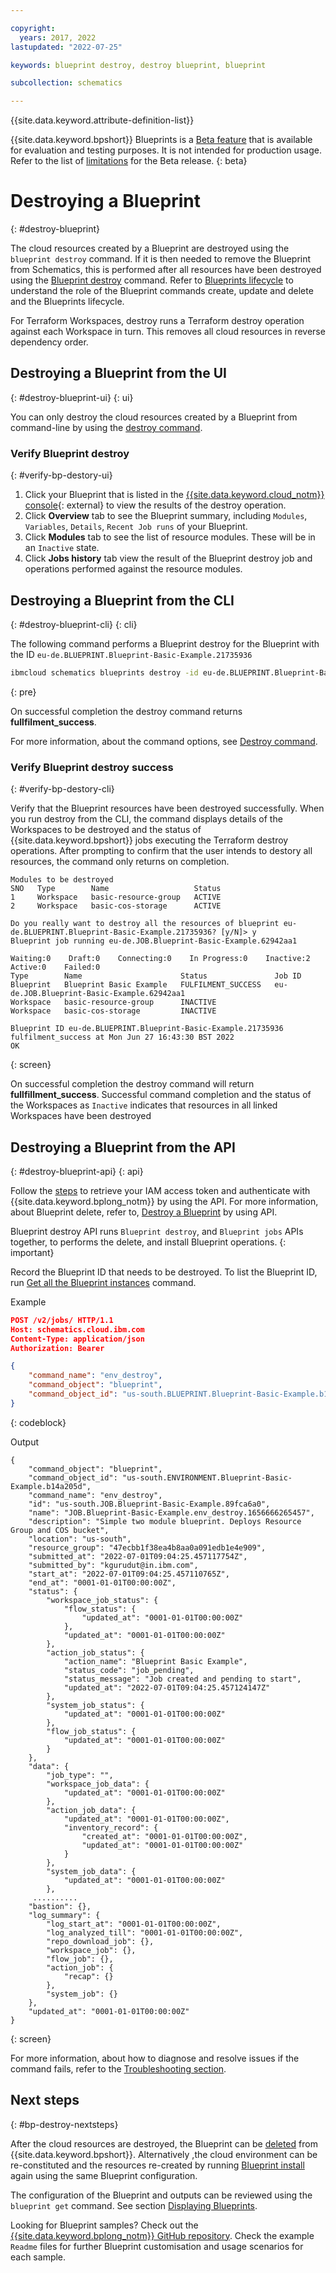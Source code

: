 ```yaml
---

copyright:
  years: 2017, 2022
lastupdated: "2022-07-25"

keywords: blueprint destroy, destroy blueprint, blueprint

subcollection: schematics

---
```


{{site.data.keyword.attribute-definition-list}}

{{site.data.keyword.bpshort}} Blueprints is a [Beta feature](/docs/schematics?topic=schematics-bp-beta-limitations) that is available for evaluation and testing purposes. It is not intended for production usage. Refer to the list of [limitations](/docs/schematics?topic=schematics-bp-beta-limitations) for the Beta release.
{: beta}

# Destroying a Blueprint
{: #destroy-blueprint}

The cloud resources created by a Blueprint are destroyed using the `blueprint destroy` command. If it is then needed to remove the Blueprint from Schematics, this is performed after all resources have been destroyed using the [Blueprint destroy](/docs/schematics?topic=schematics-sc-blueprint-delete) command. Refer to [Blueprints lifecycle](/docs/schematics?topic=schematics-blueprint-lifecycle-cmds) to understand the role of the Blueprint commands create, update and delete and the Blueprints lifecycle. 

For Terraform Workspaces, destroy runs a Terraform destroy operation against each Workspace in turn. This removes all cloud resources in reverse dependency order. 

## Destroying a Blueprint from the UI 
{: #destroy-blueprint-ui}
{: ui}

You can only destroy the cloud resources created by a Blueprint from command-line by using the [destroy command](/docs/schematics?topic=schematics-schematics-cli-reference&interface=cli#schematics-blueprint-delete).

### Verify Blueprint destroy 
{: #verify-bp-destory-ui}

1. Click your Blueprint that is listed in the [{{site.data.keyword.cloud_notm}} console](https://cloud.ibm.com/schematics/blueprints){: external} to view the results of the destroy operation. 
2. Click **Overview** tab to see the Blueprint summary, including `Modules`, `Variables`, `Details`, `Recent Job runs` of your Blueprint. 
3. Click **Modules** tab to see the list of resource modules. These will be in an `Inactive` state.
4. Click **Jobs history** tab view the result of the Blueprint destroy job and operations performed against the resource modules.  


## Destroying a Blueprint from the CLI
{: #destroy-blueprint-cli}
{: cli}

The following command performs a Blueprint destroy for the Blueprint with the ID `eu-de.BLUEPRINT.Blueprint-Basic-Example.21735936`

```sh
ibmcloud schematics blueprints destroy -id eu-de.BLUEPRINT.Blueprint-Basic-Example.21735936
```
{: pre}

On successful completion the destroy command returns **fullfilment_success**. 

For more information, about the command options, see [Destroy command](/docs/schematics?topic=schematics-schematics-cli-reference#schematics-blueprint-destroy).

### Verify Blueprint destroy success 
{: #verify-bp-destory-cli}

Verify that the Blueprint resources have been destroyed successfully. When you run destroy from the CLI, the command displays details of the Workspaces to be destroyed and the status of {{site.data.keyword.bpshort}} jobs executing the Terraform destroy operations. After prompting to confirm that the user intends to destory all resources, the command only returns on completion.

```text
Modules to be destroyed
SNO   Type        Name                   Status   
1     Workspace   basic-resource-group   ACTIVE   
2     Workspace   basic-cos-storage      ACTIVE   
      
Do you really want to destroy all the resources of blueprint eu-de.BLUEPRINT.Blueprint-Basic-Example.21735936? [y/N]> y
Blueprint job running eu-de.JOB.Blueprint-Basic-Example.62942aa1

Waiting:0    Draft:0    Connecting:0    In Progress:0    Inactive:2    Active:0    Failed:0   
Type        Name                      Status               Job ID   
Blueprint   Blueprint Basic Example   FULFILMENT_SUCCESS   eu-de.JOB.Blueprint-Basic-Example.62942aa1   
Workspace   basic-resource-group      INACTIVE                
Workspace   basic-cos-storage         INACTIVE                
            
Blueprint ID eu-de.BLUEPRINT.Blueprint-Basic-Example.21735936 fulfilment_success at Mon Jun 27 16:43:30 BST 2022
OK
```
{: screen}

On successful completion the destroy command will return **fullfillment_success**. Successful command completion and the status of the Workspaces as `Inactive` indicates that resources in all linked Workspaces have been destroyed


## Destroying a Blueprint from the API
{: #destroy-blueprint-api}
{: api}

Follow the [steps](/docs/schematics?topic=schematics-setup-api#cs_api) to retrieve your IAM access token and authenticate with {{site.data.keyword.bplong_notm}} by using the API. For more information, about Blueprint delete, refer to, [Destroy a Blueprint](/apidocs/schematics/schematics#delete-blueprint) by using API.

Blueprint destroy API runs `Blueprint destroy`, and `Blueprint jobs` APIs together, to performs the delete, and install Blueprint operations.
{: important}

Record the Blueprint ID that needs to be destroyed. To list the Blueprint ID, run [Get all the Blueprint instances](/apidocs/schematics/schematics#list-blueprint) command.

Example

```json
POST /v2/jobs/ HTTP/1.1
Host: schematics.cloud.ibm.com
Content-Type: application/json
Authorization: Bearer 

{
    "command_name": "env_destroy",
    "command_object": "blueprint",
    "command_object_id": "us-south.BLUEPRINT.Blueprint-Basic-Example.b14a205d"
}
```
{: codeblock}

Output

```text
{
    "command_object": "blueprint",
    "command_object_id": "us-south.ENVIRONMENT.Blueprint-Basic-Example.b14a205d",
    "command_name": "env_destroy",
    "id": "us-south.JOB.Blueprint-Basic-Example.89fca6a0",
    "name": "JOB.Blueprint-Basic-Example.env_destroy.1656666265457",
    "description": "Simple two module blueprint. Deploys Resource Group and COS bucket",
    "location": "us-south",
    "resource_group": "47ecbb1f38ea4b8aa0a091edb1e4e909",
    "submitted_at": "2022-07-01T09:04:25.457117754Z",
    "submitted_by": "kgurudut@in.ibm.com",
    "start_at": "2022-07-01T09:04:25.457110765Z",
    "end_at": "0001-01-01T00:00:00Z",
    "status": {
        "workspace_job_status": {
            "flow_status": {
                "updated_at": "0001-01-01T00:00:00Z"
            },
            "updated_at": "0001-01-01T00:00:00Z"
        },
        "action_job_status": {
            "action_name": "Blueprint Basic Example",
            "status_code": "job_pending",
            "status_message": "Job created and pending to start",
            "updated_at": "2022-07-01T09:04:25.457124147Z"
        },
        "system_job_status": {
            "updated_at": "0001-01-01T00:00:00Z"
        },
        "flow_job_status": {
            "updated_at": "0001-01-01T00:00:00Z"
        }
    },
    "data": {
        "job_type": "",
        "workspace_job_data": {
            "updated_at": "0001-01-01T00:00:00Z"
        },
        "action_job_data": {
            "updated_at": "0001-01-01T00:00:00Z",
            "inventory_record": {
                "created_at": "0001-01-01T00:00:00Z",
                "updated_at": "0001-01-01T00:00:00Z"
            }
        },
        "system_job_data": {
            "updated_at": "0001-01-01T00:00:00Z"
        },
     ..........
    "bastion": {},
    "log_summary": {
        "log_start_at": "0001-01-01T00:00:00Z",
        "log_analyzed_till": "0001-01-01T00:00:00Z",
        "repo_download_job": {},
        "workspace_job": {},
        "flow_job": {},
        "action_job": {
            "recap": {}
        },
        "system_job": {}
    },
    "updated_at": "0001-01-01T00:00:00Z"
}
```
{: screen}

For more information, about how to diagnose and resolve issues if the command fails, refer to the [Troubleshooting section](/docs/schematics?topic=schematics-bp-install-fails&interface=cli).

## Next steps
{: #bp-destroy-nextsteps}

After the cloud resources are destroyed, the Blueprint can be [deleted](/docs/schematics?topic=schematics-sc-blueprint-delete) from {{site.data.keyword.bpshort}}. Alternatively ,the cloud environment can be re-constituted and the resources re-created by running [Blueprint install](/docs/schematics?topic=schematics-sc-blueprint-install) again using the same Blueprint configuration.

The configuration of the Blueprint and outputs can be reviewed using the `blueprint get` command. See section [Displaying Blueprints](/docs/schematics?topic=schematics-schematics-cli-reference&interface=cli#schematics-blueprint-get). 

Looking for Blueprint samples? Check out the [{{site.data.keyword.bplong_notm}} GitHub repository](https://github.com/orgs/Cloud-Schematics/repositories/?q=topic:blueprint). Check the example `Readme` files for further Blueprint customisation and usage scenarios for each sample. 
